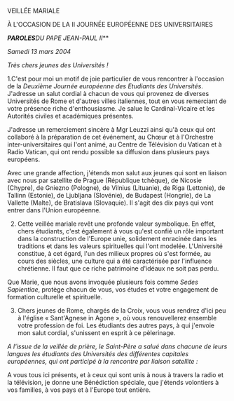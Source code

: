 VEILLÉE MARIALE

À L'OCCASION DE LA II JOURNÉE EUROPÉENNE DES UNIVERSITAIRES

***PAROLES**DU PAPE JEAN-PAUL II***

*Samedi 13 mars 2004*

*Très chers jeunes des Universités !*

1.C'est pour moi un motif de joie particulier de vous rencontrer à l'occasion de la *Deuxième Journée européenne des Etudiants des Universités*. J'adresse un salut cordial à chacun de vous qui provenez de diverses Universités de Rome et d'autres villes italiennes, tout en vous remerciant de votre présence riche d'enthousiasme. Je salue le Cardinal-Vicaire et les Autorités civiles et académiques présentes.

J'adresse un remerciement sincère à Mgr Leuzzi ainsi qu'à ceux qui ont collaboré à la préparation de cet événement, au Chœur et à l'Orchestre inter-universitaires qui l'ont animé, au Centre de Télévision du Vatican et à Radio Vatican, qui ont rendu possible sa diffusion dans plusieurs pays européens.

Avec une grande affection, j'étends mon salut aux jeunes qui sont en liaison avec nous par satellite de Prague (République tchèque), de Nicosie (Chypre), de Gniezno (Pologne), de Vilnius (Lituanie), de Riga (Lettonie), de Tallinn (Estonie), de Ljubljana (Slovénie), de Budapest (Hongrie), de La Vallette (Malte), de Bratislava (Slovaquie). Il s'agit des dix pays qui vont entrer dans l'Union européenne.

2. Cette veillée mariale revêt une profonde valeur symbolique. En effet, chers étudiants, c'est également à vous qu'est confié un rôle important dans la construction de l'Europe unie, solidement enracinée dans les traditions et dans les valeurs spirituelles qui l'ont modelée. L'Université constitue, à cet égard, l'un des milieux propres où s'est formée, au cours des siècles, une culture qui a été caractérisée par l'influence chrétienne. Il faut que ce riche patrimoine d'idéaux ne soit pas perdu.

Que Marie, que nous avons invoquée plusieurs fois comme *Sedes Sapientiae*, protège chacun de vous, vos études et votre engagement de formation culturelle et spirituelle.

3. Chers jeunes de Rome, chargés de la Croix, vous vous rendrez d'ici peu à l'église « Sant'Agnese in Agone », où vous renouvellerez ensemble votre profession de foi. Les étudiants des autres pays, à qui j'envoie mon salut cordial, s'unissent en esprit à ce pèlerinage.

*A l'issue de la veillée de prière, le Saint-Père a salué dans chacune de leurs langues les étudiants des Universités des différentes capitales européennes, qui ont participé à la rencontre par liaison satellite :*

A vous tous ici présents, et à ceux qui sont unis à nous à travers la radio et la télévision, je donne une Bénédiction spéciale, que j'étends volontiers à vos familles, à vos pays et à l'Europe tout entière.
